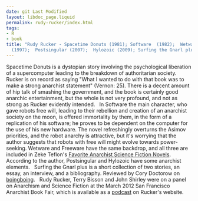 ```yaml
---
date: git Last Modified
layout: libdoc_page.liquid
permalink: rudy-rucker/index.html
tags:
- R
- book
title: "Rudy Rucker - Spacetime Donuts (1981); Software  (1982);  Wetware (1988);  Freeware
  (1997);  Postsingular (2007);  Hylozoic (2009); Surfing the Gnarl plus"
---
```


Spacetime Donuts is a dystopian story involving the psychological liberation of a supercomputer leading to the breakdown of authoritarian society. Rucker is on record as saying  "What I wanted to do with that book was to make a strong anarchist statement" (Vernon: 25). There is a decent amount of hip talk of smashing the government, and the book is certainly good anarchic entertainment, but the whole is not very profound, and not as strong as Rucker evidently intended.
 
In Software the main character, who gave robots free will, leading to their rebellion and creation of an anarchist society on the moon, is offered immortality by them, in the form of a replication of his software; he proves to be dependent on the computer for the use of his new hardware. The novel refreshingly overturns the Asimov priorities, and the robot anarchy is attractive, but it's worrying that the author suggests that robots with free will might evolve towards power-seeking. Wetware and  Freeware have the same backdrop,  and all three are included in Zeke Teflon's  <a href="http://seesharppress.wordpress.com/2013/10/24/anarchist-science-fiction-favorite-novels/"> Favorite Anarchist Science Fiction Novels</a>.
 
According to the author, Postsingular and  Hylozoic have some anarchist elements.
 
Surfing the  Gnarl plus is a short collection of two stories, an essay, an interview, and  a bibliography. Reviewed by Cory Doctorow on <a href="http://boingboing.net/2012/02/16/rudy-ruckers-outspoken-aut.html"> boingboing</a>.
 
Rudy Rucker,  Terry Bisson and John Shirley were on a panel on Anarchism and Science Fiction  at the March 2012 San Francisco Anarchist Book Fair, which is available as a <a href="http://www.rudyrucker.com/blog/mp3/rucker_bisson_shirley_anarchist_book_fair_san_francisco_march_31_2012.mp3"> podcast</a> on Rucker's website.
